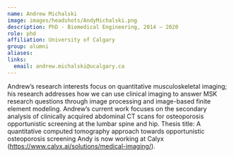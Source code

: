 ```yaml
---
name: Andrew Michalski
image: images/headshots/AndyMichalski.png
description: PhD - Biomedical Engineering, 2014 – 2020
role: phd
affiliation: University of Calgary
group: alumni
aliases: 
links:
  email: andrew.michalski@ucalgary.ca
---
```


Andrew’s research interests focus on quantitative musculoskeletal imaging; 
his research addresses how we can use clinical imaging to answer MSK research 
questions through image processing and image-based finite element modeling. 
Andrew’s current work focuses on the secondary analysis of clinically acquired 
abdominal CT scans for osteoporosis opportunistic screening at the lumbar spine and hip.
Thesis title: A quantitative computed tomography approach towards opportunistic osteoporosis screening
Andy is now working at Calyx (https://www.calyx.ai/solutions/medical-imaging/).